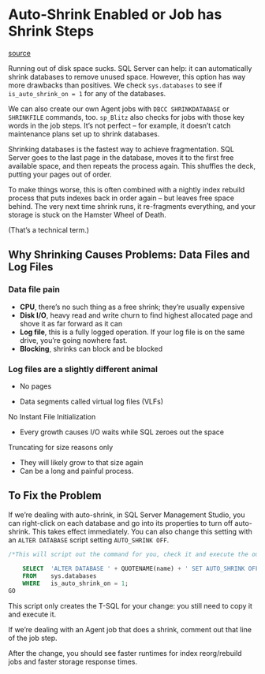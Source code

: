 # Auto-Shrink Enabled or Job has Shrink Steps

[source](https://www.brentozar.com/blitz/auto-shrink-enabled/)

Running out of disk space sucks.  SQL Server can help: it can automatically shrink databases to remove unused space.  However, this option has way more drawbacks than positives.  We check `sys.databases` to see if `is_auto_shrink_on = 1` for any of the databases.

We can also create our own Agent jobs with `DBCC SHRINKDATABASE` or `SHRINKFILE` commands, too.  `sp_Blitz` also checks for jobs with those key words in the job steps.  It’s not perfect – for example, it doesn’t catch maintenance plans set up to shrink databases.

Shrinking databases is the fastest way to achieve fragmentation.  SQL Server goes to the last page in the database, moves it to the first free available space, and then repeats the process again.  This shuffles the deck, putting your pages out of order.

To make things worse, this is often combined with a nightly index rebuild process that puts indexes back in order again – but leaves free space behind.  The very next time shrink runs, it re-fragments everything, and your storage is stuck on the Hamster Wheel of Death.

(That’s a technical term.)

## Why Shrinking Causes Problems: Data Files and Log Files

### Data file pain

- **CPU**, there’s no such thing as a free shrink; they’re usually expensive
- **Disk I/O**, heavy read and write churn to find highest allocated page and shove it as far forward as it can
- **Log file**, this is a fully logged operation. If your log file is on the same drive, you’re going nowhere fast.
- **Blocking**, shrinks can block and be blocked
  
### Log files are a slightly different animal

- No pages

- Data segments called virtual log files (VLFs)

No Instant File Initialization

- Every growth causes I/O waits while SQL zeroes out the space

Truncating for size reasons only

- They will likely grow to that size again
- Can be a long and painful process.

## To Fix the Problem

If we’re dealing with auto-shrink, in SQL Server Management Studio, you can right-click on each database and go into its properties to turn off auto-shrink.  This takes effect immediately. You can also change this setting with an `ALTER DATABASE` script setting `AUTO_SHRINK OFF`.

```sql
/*This will script out the command for you, check it and execute the output */
 
    SELECT  'ALTER DATABASE ' + QUOTENAME(name) + ' SET AUTO_SHRINK OFF WITH NO_WAIT;' AS [To Execute]
    FROM    sys.databases
    WHERE   is_auto_shrink_on = 1;
GO
```

This script only creates the T-SQL for your change: you still need to copy it and execute it.

If we’re dealing with an Agent job that does a shrink, comment out that line of the job step.

After the change, you should see faster runtimes for index reorg/rebuild jobs and faster storage response times.